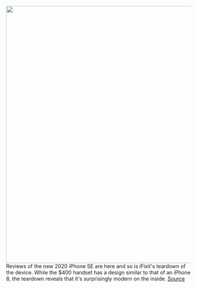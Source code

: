 <img src='https://cdn.vox-cdn.com/thumbor/L-uNf9YLBG_kV-T2kpaSzhIznw8=/0x0:2040x1360/1200x800/filters:focal(857x517:1183x843)/cdn.vox-cdn.com/uploads/chorus_image/image/66714790/vpavic_042020_3980_0091.0.jpg' width='700px' /><br/>
Reviews of the new 2020 iPhone SE are here and so is iFixit's teardown of the device. While the $400 handset has a design similar to that of an iPhone 8, the teardown reveals that it's surprisingly modern on the inside.
<a href='https://www.theverge.com/2020/4/27/21238172/iphone-se-teardown-ifixit-8-xr'> Source <a/>